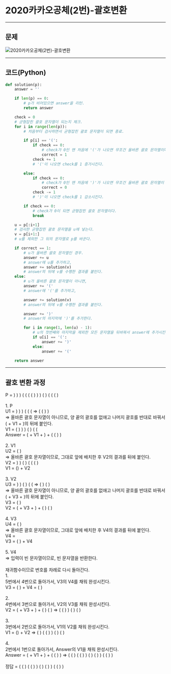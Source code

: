 # 2020카카오공체(2번)-괄호변환

****

## 문제

![2020카카오공체(2번)-괄호변환](/image_file/2020카카오공체(2번)-괄호변환.png)

****

## 코드(Python)
```Python
def solution(p):
    answer = ''

    if len(p) == 0:
        # p가 비어있으면 answer을 리턴.
        return answer

    check = 0
    # 균형잡힌 괄호 문자열이 되는지 체크.
    for i in range(len(p)):
        # 처음부터 검사하면서 균형잡힌 괄호 문자열이 되면 종료.

        if p[i] == '(':
            if check == 0:
                # check가 0인 맨 처음에 '('가 나오면 무조건 올바른 괄호 문자열이다.
                correct = 1
            check += 1
            # '('이 나오면 check를 1 증가시킨다.

        else:
            if check == 0:
                # check가 0인 맨 처음에 ')'가 나오면 무조건 올바른 괄호 문자열이 아니다.
                correct = 0
            check -= 1
            # ')'이 나오면 check를 1 감소시킨다.

        if check == 0:
            # check가 0이 되면 균형잡힌 괄호 문자열이다.
            break

    u = p[:i+1]
    # 검사한 균형잡힌 괄호 문자열을 u에 넣는다.
    v = p[i+1:]
    # u를 제외한 그 뒤의 문자열로 p를 바꾼다.

    if correct == 1:
        # u가 올바른 괄호 문자열인 경우.
        answer += u
        # answer에 u를 추가하고,
        answer += solution(v)
        # answer의 뒤에 v를 수행한 결과를 붙인다.
    else:
        # u가 올바른 괄호 문자열이 아니면,
        answer += '('
        # answer에 '('를 추가하고,

        answer += solution(v)
        # answer의 뒤에 v를 수행한 결과를 붙인다.

        answer += ')'
        # answer의 마지막에 ')'를 추가한다.

        for i in range(1, len(u) - 1):
            # u의 첫번째와 마지막을 제외한 모든 문자열을 뒤바꿔서 answer에 추가시킨다.
            if u[i] == '(':
                answer += ')'
            else:
                answer += '('

    return answer
```

****

## 괄호 변환 과정
P = ) ) ) ( ( ( ( ) ) ) ( ) ( ( ( )
<br>
<br> 1. P
<br> U1 = ) ) ) ( ( ( => ( ( ) ) 
<br> => 올바른 괄호 문자열이 아니므로, 양 끝의 괄호를 없애고 나머지 괄호를 반대로 바꿔서 ( + V1 + )의 뒤에 붙인다.
<br> V1 = ( ) ) ) ( ) ( (
<br> Answer = ( + V1 + ) + ( ( ) )
<br>
<br> 2. V1
<br> U2 = ( )
<br> => 올바른 괄호 문자열이므로, 그대로 앞에 배치한 후 V2의 결과를 뒤에 붙인다.
<br> V2 = ) ) ( ) ( ( ( )
<br> V1 = () + V2
<br>
<br> 3. V2
<br> U3 = ) ) ( ) ( ( => ( ) ( )
<br> => 올바른 괄호 문자열이 아니므로, 양 끝의 괄호를 없애고 나머지 괄호를 반대로 바꿔서 ( + V3 + )의 뒤에 붙인다.
<br> V3 = ( )
<br> V2 = ( + V3 + ) + ( ) ( )
<br>
<br> 4. V3
<br> U4 = ( )
<br> => 올바른 괄호 문자열이므로, 그대로 앞에 배치한 후 V4의 결과를 뒤에 붙인다.
<br> V4 = 
<br> V3 = ( ) + V4
<br> 
<br> 5. V4
<br> => 입력이 빈 문자열이므로, 빈 문자열을 반환한다.
<br> 
<br> 재귀함수이므로 번호를 차례로 다시 돌아간다.
<br> 1. 
<br> 5번에서 4번으로 돌아가서, V3의 V4를 채워 완성시킨다.
<br> V3 = ( ) + V4 = ( )
<br>
<br> 2.
<br> 4번에서 3번으로 돌아가서, V2의 V3를 채워 완성시킨다.
<br> V2 = ( + V3 + ) + ( ) ( ) => ( ( ) ) ( ) ( )
<br>
<br> 3.
<br> 3번에서 2번으로 돌아가서, V1의 V2를 채워 완성시킨다.
<br> V1 = () + V2 => ( ) ( ( ) ) ( ) ( )
<br>
<br> 4.
<br> 2번에서 1번으로 돌아가서, Answer의 V1을 채워 완성시킨다.
<br> Answer = ( + V1 + ) + ( ( ) ) => ( ( ) ( ( ) ) ( ) ( ) ) ( ( ) )
<br>
<br> 정답 = ( ( ) ( ( ) ) ( ) ( ) ) ( ( ) )
